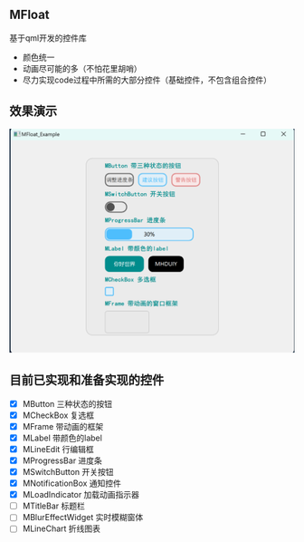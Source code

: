 ## MFloat

基于qml开发的控件库

- 颜色统一
- 动画尽可能的多（不怕花里胡哨）
- 尽力实现code过程中所需的大部分控件（基础控件，不包含组合控件）

## 效果演示

![alt text](doc/image.png)

## 目前已实现和准备实现的控件

- [x] MButton   三种状态的按钮
- [x] MCheckBox 复选框
- [x] MFrame    带动画的框架
- [x] MLabel    带颜色的label
- [x] MLineEdit 行编辑框
- [x] MProgressBar 进度条
- [x] MSwitchButton 开关按钮
- [x] MNotificationBox      通知控件
- [x] MLoadIndicator  加载动画指示器
- [ ] MTitleBar 标题栏
- [ ] MBlurEffectWidget 实时模糊窗体
- [ ] MLineChart 折线图表